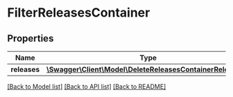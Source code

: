# FilterReleasesContainer

## Properties
Name | Type | Description | Notes
------------ | ------------- | ------------- | -------------
**releases** | [**\Swagger\Client\Model\DeleteReleasesContainerReleases[]**](DeleteReleasesContainerReleases.md) |  | [optional] 

[[Back to Model list]](../README.md#documentation-for-models) [[Back to API list]](../README.md#documentation-for-api-endpoints) [[Back to README]](../README.md)


